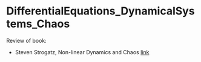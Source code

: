 # DifferentialEquations_DynamicalSystems_Chaos

Review of book:
- Steven Strogatz, Non-linear Dynamics and Chaos [link](https://www.fulviofrisone.com/attachments/article/464/Strogatz,%20S.H.%20-%20Nonlinear%20dynamics%20and%20chaos.pdf)
